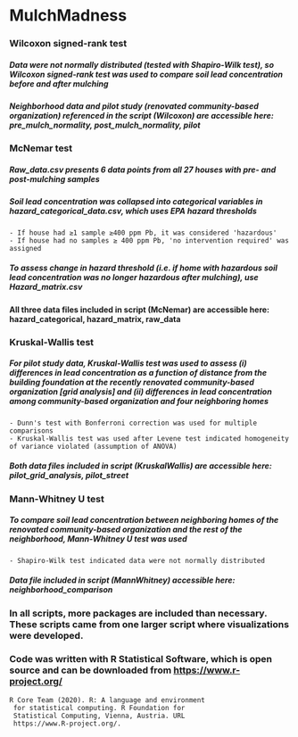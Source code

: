# MulchMadness

### Wilcoxon signed-rank test
##### Data were not normally distributed (tested with Shapiro-Wilk test), so Wilcoxon signed-rank test was used to compare  soil lead concentration before and after mulching
##### Neighborhood data and pilot study (renovated community-based organization) referenced in the script (Wilcoxon) are accessible here: pre_mulch_normality, post_mulch_normality, pilot
    

### McNemar test
##### Raw_data.csv presents 6 data points from all 27 houses with pre- and post-mulching samples
##### Soil lead concentration was collapsed into categorical variables in hazard_categorical_data.csv, which uses EPA hazard thresholds
    - If house had ≥1 sample ≥400 ppm Pb, it was considered 'hazardous'
    - If house had no samples ≥ 400 ppm Pb, 'no intervention required' was assigned 
##### To assess change in hazard threshold (i.e. if home with hazardous soil lead concentration was no longer hazardous after mulching), use Hazard_matrix.csv
#### All three data files included in script (McNemar) are accessible here: hazard_categorical, hazard_matrix, raw_data

### Kruskal-Wallis test
##### For pilot study data, Kruskal-Wallis test was used to assess (i) differences in lead concentration as a function of distance from the building foundation at the recently renovated community-based organization [grid analysis] and (ii) differences in lead concentration among community-based organization and four neighboring homes
    - Dunn's test with Bonferroni correction was used for multiple comparisons 
    - Kruskal-Wallis test was used after Levene test indicated homogeneity of variance violated (assumption of ANOVA)
##### Both data files included in script (KruskalWallis) are accessible here: pilot_grid_analysis, pilot_street

### Mann-Whitney U test
##### To compare soil lead concentration between neighboring homes of the renovated community-based organization and the rest of the neighborhood, Mann-Whitney U test was used
    - Shapiro-Wilk test indicated data were not normally distributed 
##### Data file included in script (MannWhitney) accessible here: neighborhood_comparison

### In all scripts, more packages are included than necessary. These scripts came from one larger script where visualizations were developed. 

### Code was written with R Statistical Software, which is open source and can be downloaded from https://www.r-project.org/
    R Core Team (2020). R: A language and environment
     for statistical computing. R Foundation for
     Statistical Computing, Vienna, Austria. URL
     https://www.R-project.org/.
     


